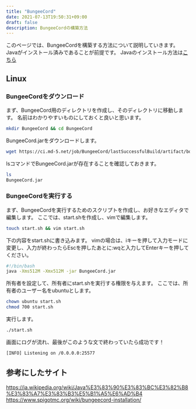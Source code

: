 ```yaml
---
title: "BungeeCord"
date: 2021-07-13T19:50:31+09:00
draft: false
description: BungeeCordの構築方法
---
```


このページでは、BungeeCordを構築する方法について説明していきます。  
Javaがインストール済みであることが前提です。
Javaのインストール方法は[こちら](/docs/java/)

## Linux

### BungeeCordをダウンロード
まず、BungeeCord用のディレクトリを作成し、そのディレクトリに移動します。
名前はわかりやすいものにしておくと良いと思います。
```bash
mkdir BungeeCord && cd BungeeCord
```
BungeeCord.jarをダウンロードします。
```bash
wget https://ci.md-5.net/job/BungeeCord/lastSuccessfulBuild/artifact/bootstrap/target/BungeeCord.jar
```
lsコマンドでBungeeCord.jarが存在することを確認しておきます。
```bash
ls
BungeeCord.jar
```
### BungeeCordを実行する
まず、BungeeCordを実行するためのスクリプトを作成し、お好きなエディタで編集します。
ここでは、start.shを作成し、vimで編集します。
```bash
touch start.sh && vim start.sh
```
下の内容をstart.shに書き込みます。
vimの場合は、iキーを押して入力モードに変更し、入力が終わったらEscを押したあとに:wqと入力してEnterキーを押してください。
```bash
#!/bin/bash
java -Xms512M -Xmx512M -jar BungeeCord.jar
```
所有者を設定して、所有者にstart.shを実行する権限を与えます。
ここでは、所有者のユーザー名をubuntuとします。
```bash
chown ubuntu start.sh
chmod 700 start.sh
```
実行します。
```bash
./start.sh
```
画面にログが流れ、最後がこのような文で終わっていたら成功です！
```bash
[INFO] Listening on /0.0.0.0:25577
```
## 参考にしたサイト
https://ja.wikipedia.org/wiki/Java%E3%83%90%E3%83%BC%E3%82%B8%E3%83%A7%E3%83%B3%E5%B1%A5%E6%AD%B4
https://www.spigotmc.org/wiki/bungeecord-installation/
